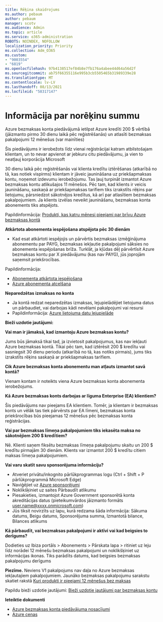 ```yaml
---
title: Rēķina skaidrojums
ms.author: pebaum
author: pebaum
manager: scotv
ms.audience: Admin
ms.topic: article
ms.service: o365-administration
ROBOTS: NOINDEX, NOFOLLOW
localization_priority: Priority
ms.collection: Adm_O365
ms.custom:
- "9003554"
- "6819"
ms.openlocfilehash: 97b4138517ef84b8e7fb176a4abee44d64a56d2f
ms.sourcegitcommit: ab75f66355116e995b3cb5505465b31989339e28
ms.translationtype: MT
ms.contentlocale: lv-LV
ms.lasthandoff: 08/13/2021
ms.locfileid: "58317147"
---
```

# <a name="understand-billing-amount"></a>Informācija par norēķinu summu

Azure bezmaksas konta piedāvājumā ietilpst Azure kredīti 200 $ vērtībā (jāizmanto pirmo 30 dienu laikā pēc reģistrēšanās) un atlasīti bezmaksas pakalpojumi 12 mēnešus (var mainīties)

Šis piedāvājums ir ierobežots līdz vienai reģistrācijai katram atbilstošajam klientam, un to nevar apvienot ar jebkuru citu piedāvājumu, ja vien to neatļauj korporācija Microsoft

30 dienu laikā pēc reģistrēšanās vai klienta kredītu iztērēšanas (atkarībā no tā, kas notiek vispirms) klientam ir jāveic jaunināšana uz priekšapmaksas kontu, noņemot izdevumu ierobežojumu. Tas ļauj turpināt izmantot Azure bezmaksas kontu atlikušajos 11 mēnešos. Pēc tam, kad klients ir veicis jaunināšanu, saskaņā ar priekšapmaksas tarifiem tiks izrakstīts rēķins par lietojumu, pārsniedzot sākotnējos kredītus, kā arī par atlasītiem bezmaksas pakalpojumiem. Ja klients izvēlas neveikt jaunināšanu, bezmaksas konta abonements tiks atspējots.

Papildinformācija: [Produkti, kas katru mēnesi pieejami par brīvu Azure bezmaksas kontā](https://azure.microsoft.com/free/free-account-faq/)

**Atkārtota abonementa iespējošana atspējota pēc 30 dienām**

- Kad esat atkārtoti iespējojis un pārvērtis bezmaksas izmēģinājuma abonementu par PAYG, bezmaksas iekļautie pakalpojumi sāksies no abonementa iespējošanas brīža. Turklāt, ja kļūdas dēļ pārvērtīsit Azure bezmaksas kontu par X piedāvājumu (kas nav PAYG), jūs joprojām saņemsit priekšrocības.

Papildinformācija: 
- [Abonementa atkārtota iespējošana](https://docs.microsoft.com/azure/billing/billing-subscription-become-disable?WT.mc_id=Portal-Microsoft_Azure_Support)
- [Azure abonementa atcelšana](https://docs.microsoft.com/azure/billing/billing-how-to-cancel-azure-subscription?WT.mc_id=Portal-Microsoft_Azure_Support)

**Neparedzētas izmaksas no konta**

- Ja kontā redzat neparedzētas izmaksas, lejupielādējiet lietojuma datus un pārbaudiet, vai darbojas kādi nevēlami pakalpojumi vai resursi
- Papildinformācija: [Azure lietojuma datu lejupielāde](https://docs.microsoft.com/azure/billing/billing-download-azure-invoice-daily-usage-date?WT.mc_id=Portal-Microsoft_Azure_Support#download-usage)

**Bieži uzdotie jautājumi:**

**Vai man ir jāmaksā, kad izmantoju Azure bezmaksas kontu?**

Jums būs jāmaksā tikai tad, ja izvietosit pakalpojumus, kas nav iekļauti Azure bezmaksas kontā. Tikai pēc tam, kad iztērēsit 200 $ kredītu vai sasniegsit 30 dienu periodu (atkarībā no tā, kas notiks pirmais), jums tiks izrakstīts rēķins saskaņā ar priekšapmaksas tarifiem.

**Cik Azure bezmaksas konta abonementu man atļauts izmantot savā kontā?**  

Vienam kontam ir noteikts viena Azure bezmaksas konta abonementa ierobežojums.

**Kā Azure bezmaksas konts darbojas ar līguma Enterprise (EA) klientiem?**  

Šis piedāvājums nav pieejams EA klientiem. Tomēr, ja klientam ir bezmaksas konts un vēlāk tas tiek pārvērsts par EA līmeni, bezmaksas konta priekšrocības būs pieejamas 12 mēnešus pēc bezmaksas konta reģistrācijas.

**Vai par bezmaksas līmeņa pakalpojumiem tiks iekasēta maksa no sākotnējiem 200 $ kredītiem?**  

Nē. Klienti saņem fiksētu bezmaksas līmeņa pakalpojumu skaitu un 200 $ kredītu pirmajām 30 dienām. Klients var izmantot 200 $ kredītu citiem maksas līmeņa pakalpojumiem.

**Vai varu skatīt savu sponsorējuma informāciju?**

- Atveriet privātu/inkognito pārlūkprogrammas logu (Ctrl + Shift + P pārlūkprogrammā Microsoft Edge)
- Naviģējiet uz [Azure sponsorējumi](http://www.microsoftazuresponsorships.com/)
- Noklikšķiniet uz saites Pārbaudīt atlikumu
- Piesakieties, izmantojot Azure Government sponsorētā konta akreditācijas datus (pieteikumvārdos jāizmanto formāts user.name@xxxx.onmicrosoft.com)
- Jūs tiksit novirzīts uz lapu, kurā redzama šāda informācija: Sākuma datums, Beigu datums, Sponsorējuma summa, Izmantotā bilance, Bilances atlikums

**Kā pārbaudīt, vai bezmaksas pakalpojumi ir aktīvi vai kad beigsies to derīgums?**

Dodieties uz Ibiza portāls > Abonements > Pārskata lapa > ritiniet uz leju līdz norādei 12 mēnešu bezmaksas pakalpojumi un noklikšķiniet uz informācijas ikonas. Tiks parādīts datums, kad beigsies bezmaksas pakalpojumu derīgums

**Piezīme.** Neviens V1 pakalpojums nav daļa no Azure bezmaksas iekļautajiem pakalpojumiem. Jaunāko bezmaksas pakalpojumu sarakstu skatiet rakstā [Kuri produkti ir pieejami 12 mēnešus bez maksas](http://www.microsoftazuresponsorships.com/)

Papildu bieži uzdotie jautājumi: [Bieži uzdotie jautājumi par bezmaksas kontu](https://azure.microsoft.com/free/free-account-faq/)

**Ieteiktie dokumenti**

- [Azure bezmaksas konta piedāvājuma nosacījumi](https://azure.microsoft.com/offers/ms-azr-0044p/)
- [Azure cenas](https://azure.microsoft.com/pricing/)